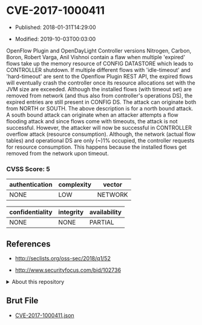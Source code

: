 # CVE-2017-1000411

- Published: 2018-01-31T14:29:00

- Modified: 2019-10-03T00:03:00

OpenFlow Plugin and OpenDayLight Controller versions Nitrogen, Carbon, Boron, Robert Varga, Anil Vishnoi contain a flaw when multiple 'expired' flows take up the memory resource of CONFIG DATASTORE which leads to CONTROLLER shutdown. If multiple different flows with 'idle-timeout' and 'hard-timeout' are sent to the Openflow Plugin REST API, the expired flows will eventually crash the controller once its resource allocations set with the JVM size are exceeded. Although the installed flows (with timeout set) are removed from network (and thus also from controller's operations DS), the expired entries are still present in CONFIG DS. The attack can originate both from NORTH or SOUTH. The above description is for a north bound attack. A south bound attack can originate when an attacker attempts a flow flooding attack and since flows come with timeouts, the attack is not successful. However, the attacker will now be successful in CONTROLLER overflow attack (resource consumption). Although, the network (actual flow tables) and operational DS are only (~)1% occupied, the controller requests for resource consumption. This happens because the installed flows get removed from the network upon timeout.

### CVSS Score: **5**

| authentication | complexity | vector |
| --- | --- | --- |
| NONE | LOW | NETWORK |

| confidentiality | integrity | availability |
| --- | --- | --- |
| NONE | NONE | PARTIAL |

## References

* http://seclists.org/oss-sec/2018/q1/52

* http://www.securityfocus.com/bid/102736

<details>
<summary>About this repository</summary> 

  This repository is part of the project [Live Hack CVE](https://github.com/Live-Hack-CVE). Main website can be found [www.live-hack.org](https://www.live-hack.org) 
  
  Made by [Sn0wAlice](https://github.com/Sn0wAlice) for the people that care about security and need to have a feed of the latest CVEs. Hope you enjoy it, don't forget to star the repo and follow me on [Twitter](https://twitter.com/Sn0wAlice) and [Github](https://github.com/Sn0wAlice). And that is my [personnal website](https://www.alice-snow.me/)

  - [Home Page](https://github.com/Live-Hack-CVE)
  - [Framework](https://github.com/Live-Hack-CVE/cve-framework)
  - [CVE database](https://github.com/Live-Hack-CVE/full_database)
  - [Changelog](https://github.com/Live-Hack-CVE/Changelog)
</details>

## Brut File

* [CVE-2017-1000411.json](https://raw.githubusercontent.com/Live-Hack-CVE/full_database/main/cves/2017/CVE-2017-1000411.json)

